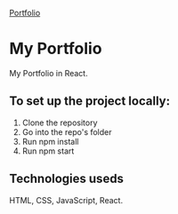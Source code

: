 <a href='https://eduardocucco.github.io/personal-site/'>Portfolio</a>

# My Portfolio
My Portfolio in React. <br />

## To set up the project locally:
1. Clone the repository
2. Go into the repo's folder
3. Run npm install
4. Run npm start

## Technologies useds
HTML, CSS, JavaScript, React.
